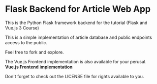 # Flask Backend for Article Web App

This is the Python Flask framework backend for the tutorial (Flask and Vue.js 3 Course)

This is a simple implementation of article database and public endpoints access to the public.

Feel free to fork and explore.

The Vue.js Frontend implementation is also available for your perusal.
**[Vue.js Frontend implementation](https://github.com/Festusali/Vue-Article.git "Vue.js Frontend implementation")**

Don't forget to check out the LICENSE file  for rights available to you.
